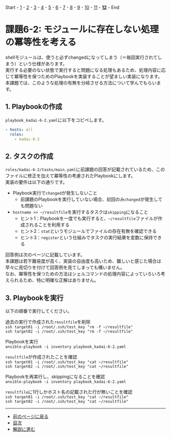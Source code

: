 Start - [1](step1.md) - [2](step2.md) - [3](step3.md) - [4](step4.md) - [5](step5.md) - [6](step6.md) - [7](step7.md) - [8](step8.md) - [9](step9.md) - [10](step10.md) - [11](step11.md) - [**12**](step12.md) - End

# 課題6-2: モジュールに存在しない処理の冪等性を考える

shellモジュールは、使うと必ずchangedになってしまう（＝毎回実行されてしまう）という仕様があります。  
実行する必要のない状態で実行すると問題になる処理もあるため、処理内容に応じて冪等性を保つためのPlaybookを実装することが望ましい実装になります。  
本課題では、このような処理の有無を分岐させる方法について学んでもらいます。

## 1. Playbookの作成

`playbook_kadai-6-2.yaml`に以下をコピペします。

```yaml
- hosts: all
  roles:
    - kadai-6-2
```

## 2. タスクの作成

`roles/kadai-6-2/tasks/main.yaml`に前課題の回答が記載されているため、このファイルに修正を加えて冪等性の考慮されたPlaybookにします。  
実装の要件は以下の通りです。

* Playbook実行で`changed`が発生しないこと
  * 前課題のPlaybookを実行していない場合、初回のみ`changed`が発生しても問題ない
* `hostname >> ~/resultfile`を実行するタスクは`skipping`になること
  * ヒント1：Playbookを一度でも実行すると、`~/resultfile`ファイルが作成されることを利用する
  * ヒント2：`stat`というモジュールでファイルの存在有無を確認できる
  * ヒント3：`register`という仕組みでタスクの実行結果を変数に保持できる

回答例は次のページに記載しています。  
本課題は若干難易度が高く、実装の自由度も高いため、難しいと感じた場合は早々に見切りを付けて回答例を見てしまっても構いません。  
なお、冪等性を保つための方法はシェルコマンドの処理内容によっていろいろ考えられるため、特に明確な正解はありません。

## 3. Playbookを実行

以下の順番で実行してください。

過去の実行で作成された`resultfile`を削除  
`ssh target01 -i /root/.ssh/test_key "rm -f ~/resultfile"`  
`ssh target02 -i /root/.ssh/test_key "rm -f ~/resultfile"`

Playbookを実行  
`ansible-playbook -i inventory playbook_kadai-6-2.yaml`

`resultfile`が作成されたことを確認  
`ssh target01 -i /root/.ssh/test_key "cat ~/resultfile"`  
`ssh target02 -i /root/.ssh/test_key "cat ~/resultfile"`

Playbookを再実行し、skippingになることを確認  
`ansible-playbook -i inventory playbook_kadai-6-2.yaml`

`resultfile`に1行しかホスト名の記載された行が無いことを確認  
`ssh target01 -i /root/.ssh/test_key "cat ~/resultfile"`  
`ssh target02 -i /root/.ssh/test_key "cat ~/resultfile"`

---

- [前のページに戻る](step11a.md)
- [目次](README.md)
- [解説に進む](step12a.md)
